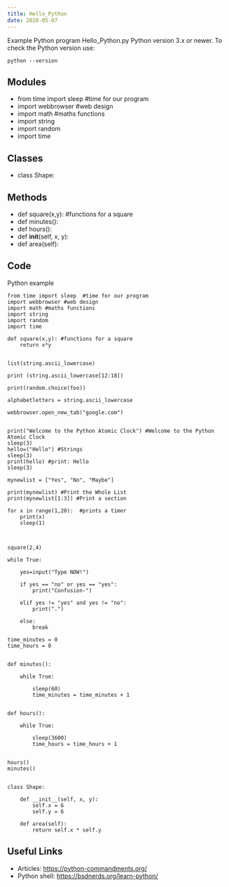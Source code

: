 ```yaml
---
title: Hello_Python
date: 2020-05-07
---
```

Example Python program Hello_Python.py
Python version 3.x or newer.
To check the Python version use:

    python --version

## Modules

* from time import sleep  #time for our program
* import webbrowser #web design
* import math #maths functions
* import string
* import random
* import time

## Classes

* class Shape:

## Methods

* def square(x,y): #functions for a square
* def minutes():
* def hours():
* def __init__(self, x, y):
* def area(self):

## Code

Python example

    from time import sleep  #time for our program
    import webbrowser #web design
    import math #maths functions
    import string
    import random
    import time
    
    def square(x,y): #functions for a square
        return x*y
    
    
    list(string.ascii_lowercase)
    
    print (string.ascii_lowercase[12:18])
    
    print(random.choice(foo))
    
    alphabetletters = string.ascii_lowercase
    
    webbrowser.open_new_tab("google.com")
    
    
    print("Welcome to the Python Atomic Clock") #Welcome to the Python Atomic Clock
    sleep(3)
    hello=("Hello") #Strings
    sleep(3)
    print(hello) #print: Hello
    sleep(3)
    
    mynewlist = ["Yes", "No", "Maybe"]
    
    print(mynewlist) #Print the Whole List
    print(mynewlist[1:3]) #Print a section
    
    for x in range(1,20):  #prints a timer
        print(x)
        sleep(1)
    
    
    
    square(2,4)
    
    while True:
        
        yes=input("Type NOW!")
    
        if yes == "no" or yes == "yes":
            print("Confusion-")
    
        elif yes != "yes" and yes != "no":
            print(".")
    
        else:
            break
          
    time_minutes = 0
    time_hours = 0
    
    
    def minutes():
    
        while True:
    
            sleep(60)
            time_minutes = time_minutes + 1
    
    
    def hours():
    
        while True:
    
            sleep(3600)
            time_hours = time_hours + 1
    
    
    hours()
    minutes()
    
    
    class Shape:
    
        def __init__(self, x, y):
            self.x = 6
            self.y = 6
    
        def area(self):
            return self.x * self.y

## Useful Links

- Articles: https://python-commandments.org/
- Python shell: https://bsdnerds.org/learn-python/
